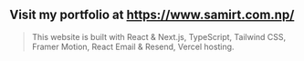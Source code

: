 ## Visit my portfolio at https://www.samirt.com.np/

> This website is built with React & Next.js, TypeScript, Tailwind CSS, Framer Motion, React Email & Resend, Vercel hosting.
